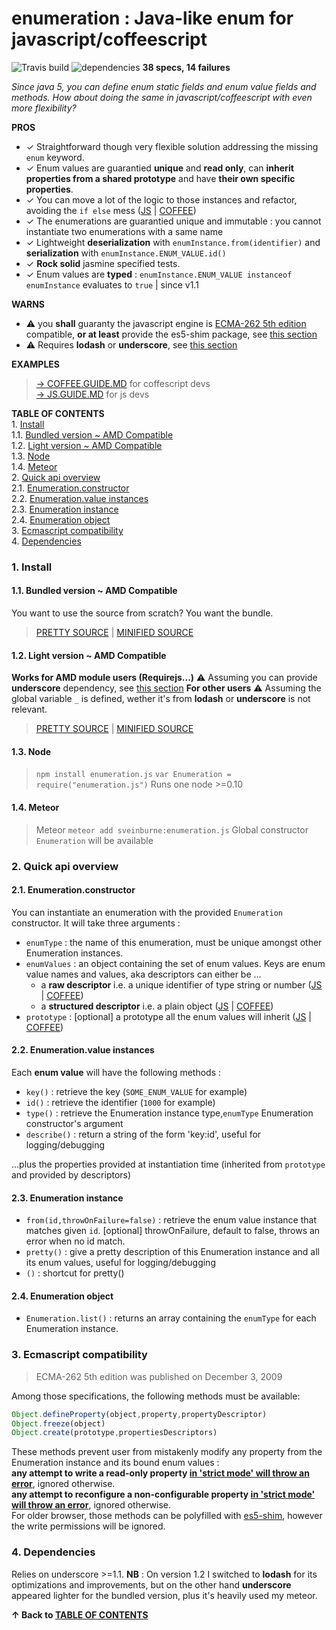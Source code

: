 <a name="top"></a>
# enumeration : Java-like enum for javascript/coffeescript  

![Travis build](https://travis-ci.org/sveinburne/enumeration.js.svg?branch=master) ![dependencies](https://david-dm.org/sveinburne/enumeration.js.svg)
**38 specs, 14 failures**

*Since java 5, you can define enum static fields and enum value fields and methods. 
How about doing the same in javascript/coffeescript with even more flexibility?*  

**PROS**
- ✓ Straightforward though very flexible solution addressing the missing `enum` keyword.  
- ✓ Enum values are guarantied **unique** and **read only**, can **inherit properties from a shared prototype** and have **their own specific properties**.  
- ✓ You can move a lot of the logic to those instances and refactor, avoiding the `if else` mess  ([JS](JS.GUIDE.MD#refactoring) | [COFFEE](COFFEE.GUIDE.MD#refactoring)) 
- ✓ The enumerations are guarantied unique and immutable : you cannot instantiate two enumerations with a same name    
- ✓ Lightweight **deserialization** with `enumInstance.from(identifier)` and **serialization** with `enumInstance.ENUM_VALUE.id()`  
- ✓ **Rock solid** jasmine specified tests. 
- ✓ Enum values are **typed** : `enumInstance.ENUM_VALUE instanceof enumInstance` evaluates to `true` | since v1.1 

**WARNS**
- ⚠ you **shall** guaranty the javascript engine is [ECMA-262 5th edition](https://people.mozilla.org/~jorendorff/es5.html) compatible, **or at least** provide the es5-shim package, see [this section](#ecmascript)
- ⚠ Requires **lodash** or **underscore**, see [this section](#dependencies)  
 
<a name="toc"></a>
**EXAMPLES**

> [→ COFFEE.GUIDE.MD](COFFEE.GUIDE.MD#top) for coffescript devs   
> [→ JS.GUIDE.MD](JS.GUIDE.MD#top)         for js devs         


**TABLE OF CONTENTS**  
1\.  [Install](#install)  
1.1\.  [Bundled version ~ AMD Compatible](#bundledversion~amdcompatible)  
1.2\.  [Light version ~ AMD Compatible](#lightversion~amdcompatible)  
1.3\.  [Node](#node)  
1.4\.  [Meteor](#meteor)  
2\.  [Quick api overview](#quickapioverview)  
2.1\.  [Enumeration.constructor](#enumeration.constructor)  
2.2\.  [Enumeration.value instances](#enumeration.valueinstances)  
2.3\.  [Enumeration instance](#enumerationinstance)  
2.4\.  [Enumeration object](#enumerationobject)  
3\.  [Ecmascript compatibility](#ecmascriptcompatibility)  
4\.  [Dependencies](#dependencies)  

<a name="install"></a>

### 1\. Install

<a name="bundledversion~amdcompatible"></a>

#### 1.1\. Bundled version ~ AMD Compatible
You want to use the source from scratch? You want the bundle.

> [PRETTY SOURCE](pub/Enumeration.bd.js) | [MINIFIED SOURCE](pub/Enumeration.bd.min.js)

<a name="lightversion~amdcompatible"></a>

#### 1.2\. Light version ~ AMD Compatible
**Works for AMD module users (Requirejs...)**
⚠ Assuming you can provide **underscore** dependency, see [this section](#dependencies)
**For other users**
⚠ Assuming the global variable `_` is defined, wether it's from **lodash** or **underscore** is not relevant.

> [PRETTY SOURCE](pub/Enumeration.js) | [MINIFIED SOURCE](Enumeration.min.js)

<a name="node"></a>

#### 1.3\. Node
> `npm install enumeration.js` 
> `var Enumeration = require("enumeration.js")`
Runs one node >=0.10

<a name="meteor"></a>

#### 1.4\. Meteor
> Meteor `meteor add sveinburne:enumeration.js`
Global constructor `Enumeration` will be available



<a name="quickapioverview"></a>

### 2\. Quick api overview

<a name="enumeration.constructor"></a>

#### 2.1\. Enumeration.constructor
You can instantiate an enumeration with the provided `Enumeration` constructor. It will take three arguments :
- `enumType` : the name of this enumeration, must be unique amongst other Enumeration instances.
- `enumValues` : an object containing the set of enum values. Keys are enum value names and values, aka descriptors can either be ...
    * a **raw descriptor** i.e. a unique identifier of type string or number  ([JS](JS.GUIDE.MD#basicusagewithrawdescriptors) | [COFFEE](COFFEE.GUIDE.MD#basicusagewithrawdescriptors))      
    * a **structured descriptor** i.e. a plain object ([JS](JS.GUIDE.MD#useofstructureddescriptors) | [COFFEE](COFFEE.GUIDE.MD#useofstructureddescriptors))   
- `prototype` : [optional] a prototype all the enum values will inherit ([JS](JS.GUIDE.MD#aprototypeforenumvalues) | [COFFEE](COFFEE.GUIDE.MD#aprototypeforenumvalues))

<a name="enumeration.valueinstances"></a>

#### 2.2\. Enumeration.value instances
Each **enum value** will have the following methods :
- `key()`      : retrieve the key (`SOME_ENUM_VALUE` for example)
- `id()`       : retrieve the identifier (`1000` for example)
- `type()`     : retrieve the Enumeration instance type,`enumType` Enumeration constructor's argument
- `describe()` : return a string of the form 'key:id', useful for logging/debugging  

 ...plus the properties provided at instantiation time (inherited from `prototype` and provided by descriptors)

<a name="enumerationinstance"></a>

#### 2.3\. Enumeration instance
- `from(id,throwOnFailure=false)`  : retrieve the enum value instance that matches given `id`. [optional] throwOnFailure, default to false, throws an error when no id match.  
- `pretty()`                       : give a pretty description of this Enumeration instance and all its enum values, useful for logging/debugging  
- `()`                             : shortcut for pretty()
 
<a name="enumerationobject"></a>

#### 2.4\. Enumeration object
- `Enumeration.list()` : returns an array containing the `enumType` for each Enumeration instance. 


<a name="ecmascript"></a>
<a name="ecmascriptcompatibility"></a>

### 3\. Ecmascript compatibility

> ECMA-262 5th edition was published on December 3, 2009 

Among those specifications, the following methods must be available:
```javascript
Object.defineProperty(object,property,propertyDescriptor)
Object.freeze(object)
Object.create(prototype,propertiesDescriptors)
```
These methods prevent user from mistakenly modify any property from the Enumeration instance and its bound enum values :  
**any attempt to write a read-only property [in 'strict mode' will throw an error](http://www.w3schools.com/js/js_strict.asp)**, ignored otherwise.  
**any attempt to reconfigure a non-configurable property [in 'strict mode' will throw an error](http://www.w3schools.com/js/js_strict.asp)**, ignored otherwise.     
For older browser, those methods can be polyfilled with [es5-shim](https://github.com/es-shims/es5-shim), however the write permissions will be ignored.   

<a name="dependencies"></a>

### 4\. Dependencies
Relies on underscore >=1.1. 
**NB** : On version 1.2 I switched to **lodash** for its optimizations and improvements, but on the other hand **underscore** appeared lighter for the bundled version, 
plus it's heavily used my meteor.


**↑ Back to [TABLE OF CONTENTS](#toc)**  
